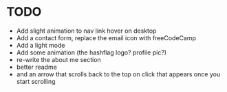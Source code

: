# TODO

- Add slight animation to nav link hover on desktop
- Add a contact form, replace the email icon with freeCodeCamp
- Add a light mode
- Add some animation (the hashflag logo? profile pic?)
- re-write the about me section
- better readme
- and an arrow that scrolls back to the top on click that appears once you start scrolling

